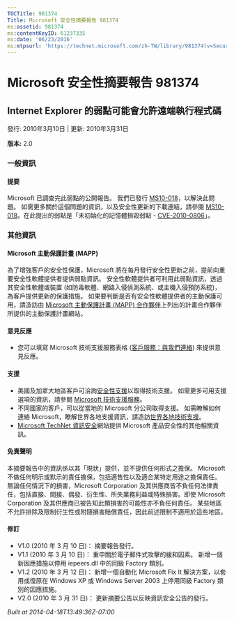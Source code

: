 ```yaml
---
TOCTitle: 981374
Title: Microsoft 安全性摘要報告 981374
ms:assetid: 981374
ms:contentKeyID: 61237335
ms:date: '06/23/2016'
ms:mtpsurl: 'https://technet.microsoft.com/zh-TW/library/981374(v=Security.10)'
---
```



Microsoft 安全性摘要報告 981374
===============================

Internet Explorer 的弱點可能會允許遠端執行程式碼
------------------------------------------------

發行: 2010年3月10日 | 更新: 2010年3月31日

**版本:** 2.0

### 一般資訊

#### 提要

Microsoft 已調查完此弱點的公開報告。 我們已發行 [MS10-018](http://technet.microsoft.com/security/bulletin/ms10-018)，以解決此問題。 如需更多關於這個問題的資訊，以及安全性更新的下載連結，請參閱 [MS10-018](http://technet.microsoft.com/security/bulletin/ms10-018)。在此提出的弱點是「未初始化的記憶體損毀弱點 - [CVE-2010-0806](http://www.cve.mitre.org/cgi-bin/cvename.cgi?name=cve-2010-0806)」。

### 其他資訊

#### Microsoft 主動保護計畫 (MAPP)

為了增強客戶的安全性保護，Microsoft 將在每月發行安全性更新之前，提前向重要安全性軟體提供者提供弱點資訊。 安全性軟體提供者可利用此弱點資訊，透過其安全性軟體或裝置 (如防毒軟體、網路入侵偵測系統、或主機入侵預防系統)，為客戶提供更新的保護措施。 如果要判斷是否有安全性軟體提供者的主動保護可用，請造訪由 [Microsoft 主動保護計畫 (MAPP) 合作夥伴](http://www.microsoft.com/security/msrc/mapp/partners.mspx)上列出的計畫合作夥伴所提供的主動保護計畫網站。

#### 意見反應

-   您可以填寫 Microsoft 技術支援服務表格 ([客戶服務：與我們連絡](https://support.microsoft.com/common/survey.aspx?scid=sw;en;1257&amp;showpage=1&amp;ws=technet&amp;sd=tech)) 來提供意見反應。

#### 支援

-   美國及加拿大地區客戶可洽詢[安全性支援](http://go.microsoft.com/fwlink/?linkid=21131)以取得技術支援。 如需更多可用支援選項的資訊，請參閱 [Microsoft 技術支援服務](http://support.microsoft.com/?ln=zh-tw)。
-   不同國家的客戶，可以從當地的 Microsoft 分公司取得支援。 如需瞭解如何連絡 Microsoft，瞭解世界各地支援資訊，請造訪[世界各地技術支援](http://go.microsoft.com/fwlink/?linkid=21155)。
-   [Microsoft TechNet 資訊安全](http://technet.microsoft.com/zh-tw/security/default.aspx)網站提供 Microsoft 產品安全性的其他相關資訊。

#### 免責聲明

本摘要報告中的資訊係以其「現狀」提供，並不提供任何形式之擔保。 Microsoft 不做任何明示或默示的責任擔保，包括適售性以及適合某特定用途之擔保責任。 無論任何情況下的損害，Microsoft Corporation 及其供應商皆不負任何法律責任，包括直接、間接、偶發、衍生性、所失業務利益或特殊損害。即使 Microsoft Corporation 及其供應商已被告知此類損害的可能性亦不負任何責任。 某些地區不允許排除及限制衍生性或附隨損害賠償責任，因此前述限制不適用於這些地區。

#### 修訂

-   V1.0 (2010 年 3 月 10 日)： 摘要報告發行。
-   V1.1 (2010 年 3 月 10 日)： 重申關於電子郵件式攻擊的緩和因素。 新增一個新因應措施以停用 iepeers.dll 中的同級 Factory 類別。
-   V1.2 (2010 年 3 月 12 日)： 新增一個自動化 Microsoft Fix It 解決方案，以套用或復原在 Windows XP 或 Windows Server 2003 上停用同級 Factory 類別的因應措施。
-   V2.0 (2010 年 3 月 31 日)： 更新摘要公告以反映資訊安全公告的發行。

*Built at 2014-04-18T13:49:36Z-07:00*
